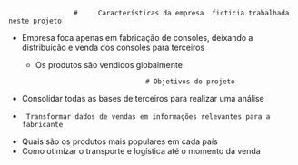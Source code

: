                     #     Características da empresa  ficticia trabalhada neste projeto

- Empresa foca apenas em fabricação de consoles, deixando a distribuição e venda dos consoles para terceiros
   - Os produtos são vendidos globalmente


                                    # Objetivos do projeto

-    Consolidar todas as bases de terceiros para realizar uma análise
-      Transformar dados de vendas em informações relevantes para a fabricante
-    Quais são os produtos mais populares em cada país
-    Como otimizar o transporte e logística até o momento da venda
